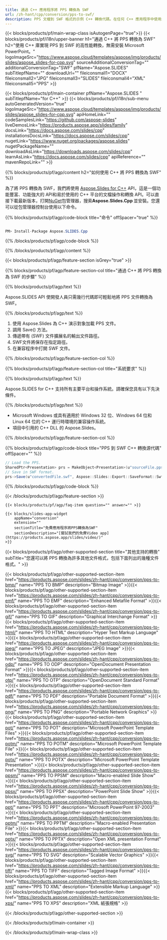 ```yaml
---
title: 通過 C++ 應用程序將 PPS 轉換為 SWF
url: /zh-hant/cpp/conversion/pps-to-swf/ 
description: PPS 文檔到 SWF 格式的示例 C++ 轉換代碼。在任何 C++ 應用程序中使用示例代碼進行 PPS 到 SWF 的批量轉換。
---
```


{{< blocks/products/pf/main-wrap-class isAutogenPage="true">}}
{{< blocks/products/pf/i18n/upper-banner h1="通過 C++ 將 PPS 轉換為 SWF" h2="使用 C++ 庫實現 PPS 到 SWF 的高性能轉換，無需安裝 Microsoft PowerPoint。" logoImageSrc="https://www.aspose.cloud/templates/aspose/img/products/slides/aspose_slides-for-cpp.svg" sourceAdditionalConversionTag="" additionalConversionTag="SWF" pfName="Aspose.SLIDES" subTitlepfName="" downloadUrl="" fileiconsmall1="DOCX" fileiconsmall2="JPG" fileiconsmall3="SLIDES" fileiconsmall4="XML" fileiconsmall5="PPS" >}}

{{< blocks/products/pf/main-container pfName="Aspose.SLIDES " subTitlepfName="for C++" >}}
{{< blocks/products/pf/i18n/sub-menu autoGeneratedVersion="true" logoImageSrc="https://www.aspose.cloud/templates/aspose/img/products/slides/aspose_slides-for-cpp.svg" apiHomeLink="" codeSamplesLink="https://github.com/aspose-slides" liveDemosLink="https://products.aspose.app/slides/family" docsLink="https://docs.aspose.com/slides/cpp" installationsDocsLink="https://docs.aspose.com/slides/cpp" nugetLink="https://www.nuget.org/packages/aspose.slides" nugetPackageName="" downloadAsLink="https://downloads.aspose.com/slides/cpp" learnAsLink="https://docs.aspose.com/slides/cpp" apiReference="" mavenRepoLink="" >}}

{{% blocks/products/pf/agp/content h2="如何使用 C++ 將 PPS 轉換為 SWF" %}}

為了將 PPS 轉換為 SWF，我們將使用 <a href="https://products.aspose.com/slides/zh-hant/cpp">Aspose.Slides for C++</a> API，這是一個功能豐富、功能強大的 API和易於使用的 C++ 平台的文檔操作和轉換 API。可以直接下載最新版本，打開<a href="https://www.nuget.org/packages/aspose.slides">NuGet</a>包管理器，搜索<b>Aspose.Slides.Cpp </b> 並安裝。您還可以從包管理器控制台使用以下命令。

{{% blocks/products/pf/agp/code-block title="命令" offSpacer="true" %}}

```cs

PM> Install-Package Aspose.SLIDES.Cpp

```

{{% /blocks/products/pf/agp/code-block %}}

{{% /blocks/products/pf/agp/content %}}

{{< blocks/products/pf/agp/feature-section isGrey="true" >}}

{{% blocks/products/pf/agp/feature-section-col title="通過 C++ 將 PPS 轉換為 SWF 的步驟" %}}

{{% blocks/products/pf/agp/text %}}

 Aspose.SLIDES API 使開發人員只需幾行代碼即可輕鬆地將 PPS 文件轉換為 SWF。

{{% /blocks/products/pf/agp/text %}}

1. 使用 Aspose.Slides 為 C++ 演示對象加載 PPS 文件。
1. 調用 Save() 方法。
1. 傳遞帶有 (SWF) 文件擴展名的輸出文件路徑。
1. SWF文件將保存在指定路徑。
1. 在兼容程序中打開 SWF 文件。



{{% /blocks/products/pf/agp/feature-section-col %}}

{{% blocks/products/pf/agp/feature-section-col title="系統要求" %}}

{{% blocks/products/pf/agp/text %}}

 Aspose.SLIDES for C++ 支持所有主要平台和操作系統。請確保您具有以下先決條件。

{{% /blocks/products/pf/agp/text %}}

- Microsoft Windows 或具有適用於 Windows 32 位、Windows 64 位和 Linux 64 位的 C++ 運行時環境的兼容操作系統。
- 項目中引用的 C++ DLL 的 Aspose.Slides。

{{% /blocks/products/pf/agp/feature-section-col %}}

{{% blocks/products/pf/agp/code-block title="PPS 到 SWF C++ 轉換源代碼" offSpacer="" %}}

```cs
// Load the PPS.
SharedPtr<Presentation> prs = MakeObject<Presentation>(u"sourceFile.pps");
// Save in SWF format.
prs->Save(u"convertedFile.swf", Aspose::Slides::Export::SaveFormat::Swf);

```

{{% /blocks/products/pf/agp/code-block %}}

{{< /blocks/products/pf/agp/feature-section >}}

    {{< blocks/products/pf/agp/faq-item question="" answer="" >}}
 

<!-- aboutfile Starts -->

<!-- aboutfile Ends -->

    {{< blocks/slides-app-widget 
        appName="conversion"
        extension=""
        sectionTitle="免費應用程序將PPS轉換為SWF" 
        sectionDescription="[嘗試我們的免費Video app](https://products.aspose.app/slides/video/)" 
    >}}
    
{{< blocks/products/pf/agp/other-supported-section title="其他支持的轉換" subTitle="您還可以將 PPS 轉換為許多其他文件格式，包括下面列出的幾種文件格式。" >}}

{{< blocks/products/pf/agp/other-supported-section-item href="https://products.aspose.com/slides/zh-hant/cpp/conversion/pps-to-bmp/" name="PPS TO BMP" description="Bitmap Image" >}}{{< blocks/products/pf/agp/other-supported-section-item href="https://products.aspose.com/slides/zh-hant/cpp/conversion/pps-to-emf/" name="PPS TO EMF" description="Enhanced Metafile Format" >}}{{< blocks/products/pf/agp/other-supported-section-item href="https://products.aspose.com/slides/zh-hant/cpp/conversion/pps-to-gif/" name="PPS TO GIF" description="Graphical Interchange Format" >}}{{< blocks/products/pf/agp/other-supported-section-item href="https://products.aspose.com/slides/zh-hant/cpp/conversion/pps-to-html/" name="PPS TO HTML" description="Hyper Text Markup Language" >}}{{< blocks/products/pf/agp/other-supported-section-item href="https://products.aspose.com/slides/zh-hant/cpp/conversion/pps-to-jpeg/" name="PPS TO JPEG" description="JPEG Image" >}}{{< blocks/products/pf/agp/other-supported-section-item href="https://products.aspose.com/slides/zh-hant/cpp/conversion/pps-to-odp/" name="PPS TO ODP" description="OpenDocument Presentation Format" >}}{{< blocks/products/pf/agp/other-supported-section-item href="https://products.aspose.com/slides/zh-hant/cpp/conversion/pps-to-otp/" name="PPS TO OTP" description="OpenDocument Standard Format" >}}{{< blocks/products/pf/agp/other-supported-section-item href="https://products.aspose.com/slides/zh-hant/cpp/conversion/pps-to-pdf/" name="PPS TO PDF" description="Portable Document Format" >}}{{< blocks/products/pf/agp/other-supported-section-item href="https://products.aspose.com/slides/zh-hant/cpp/conversion/pps-to-png/" name="PPS TO PNG" description="Portable Network Graphics" >}}{{< blocks/products/pf/agp/other-supported-section-item href="https://products.aspose.com/slides/zh-hant/cpp/conversion/pps-to-pot/" name="PPS TO POT" description="Microsoft PowerPoint Template Files" >}}{{< blocks/products/pf/agp/other-supported-section-item href="https://products.aspose.com/slides/zh-hant/cpp/conversion/pps-to-potm/" name="PPS TO POTM" description="Microsoft PowerPoint Template File" >}}{{< blocks/products/pf/agp/other-supported-section-item href="https://products.aspose.com/slides/zh-hant/cpp/conversion/pps-to-potx/" name="PPS TO POTX" description="Microsoft PowerPoint Template Presentation" >}}{{< blocks/products/pf/agp/other-supported-section-item href="https://products.aspose.com/slides/zh-hant/cpp/conversion/pps-to-ppsm/" name="PPS TO PPSM" description="Macro-enabled Slide Show" >}}{{< blocks/products/pf/agp/other-supported-section-item href="https://products.aspose.com/slides/zh-hant/cpp/conversion/pps-to-ppsx/" name="PPS TO PPSX" description="PowerPoint Slide Show" >}}{{< blocks/products/pf/agp/other-supported-section-item href="https://products.aspose.com/slides/zh-hant/cpp/conversion/pps-to-ppt/" name="PPS TO PPT" description="Microsoft PowerPoint 97-2003" >}}{{< blocks/products/pf/agp/other-supported-section-item href="https://products.aspose.com/slides/zh-hant/cpp/conversion/pps-to-pptm/" name="PPS TO PPTM" description="Macro-enabled Presentation File" >}}{{< blocks/products/pf/agp/other-supported-section-item href="https://products.aspose.com/slides/zh-hant/cpp/conversion/pps-to-pptx/" name="PPS TO PPTX" description="Open XML presentation Format" >}}{{< blocks/products/pf/agp/other-supported-section-item href="https://products.aspose.com/slides/zh-hant/cpp/conversion/pps-to-svg/" name="PPS TO SVG" description="Scalable Vector Graphics" >}}{{< blocks/products/pf/agp/other-supported-section-item href="https://products.aspose.com/slides/zh-hant/cpp/conversion/pps-to-tiff/" name="PPS TO TIFF" description="Tagged Image Format" >}}{{< blocks/products/pf/agp/other-supported-section-item href="https://products.aspose.com/slides/zh-hant/cpp/conversion/pps-to-xml/" name="PPS TO XML" description="Extensible Markup Language" >}}{{< blocks/products/pf/agp/other-supported-section-item href="https://products.aspose.com/slides/zh-hant/cpp/conversion/pps-to-xps/" name="PPS TO XPS" description="XML 紙張規格" >}}

{{< /blocks/products/pf/agp/other-supported-section >}}

{{< /blocks/products/pf/main-container >}}
    
{{< /blocks/products/pf/main-wrap-class >}}